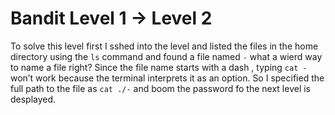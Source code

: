 # Bandit Level 1 → Level 2

To solve this level first I sshed into the level and listed the files in the home directory using the `ls` command and found a file named `-` what a wierd way to name a file right? Since the file name starts with a dash , typing `cat -` won’t work because the terminal interprets it as an option. So I specified the full path to the file as `cat ./-` and boom the password fo the next level is desplayed.
